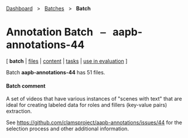 [Dashboard](../../index.md)  &nbsp; > &nbsp; [Batches](../index.md)  &nbsp; > &nbsp; ****Batch**** 
# Annotation Batch &nbsp; ⎯ &nbsp; aapb-annotations-44

\[ **batch** | [files](files.md) | [content](content.md) | [tasks](tasks.md) | [use in evaluation](evaluation.md) \]

Batch **aapb-annotations-44** has 51 files.

#### Batch comment

A set of videos that have various instances of "scenes with text" that are ideal
for creating labeled data for roles and fillers (key-value pairs) extraction.


See https://github.com/clamsproject/aapb-annotations/issues/44 for the selection
process and other additional information.
